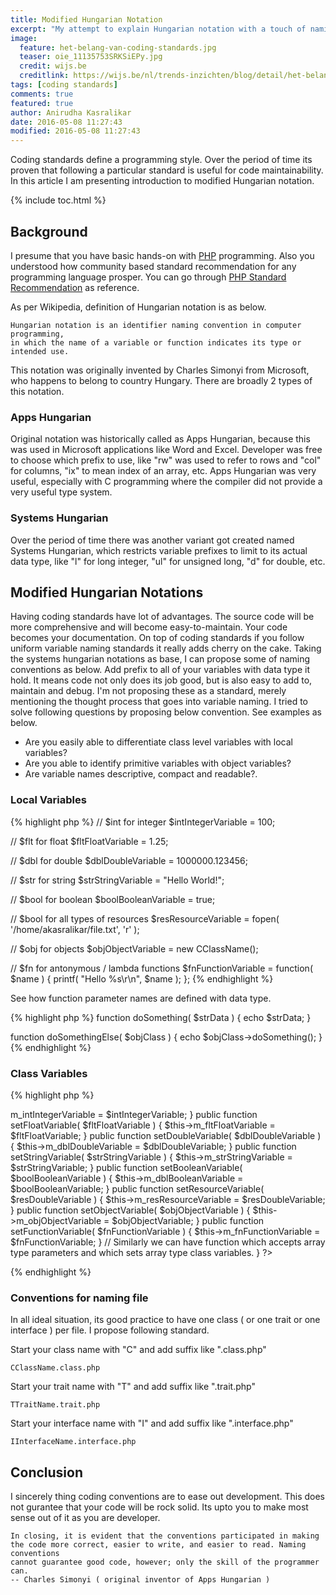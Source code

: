 ```yaml
---
title: Modified Hungarian Notation
excerpt: "My attempt to explain Hungarian notation with a touch of naming convention standard."
image: 
  feature: het-belang-van-coding-standards.jpg
  teaser: oie_11135753SRKSiEPy.jpg
  credit: wijs.be
  creditlink: https://wijs.be/nl/trends-inzichten/blog/detail/het-belang-van-coding-standards
tags: [coding standards]
comments: true
featured: true
author: Anirudha Kasralikar
date: 2016-05-08 11:27:43
modified: 2016-05-08 11:27:43
---
```


Coding standards define a programming style. Over the period of time its proven that following a particular standard is useful for code maintainability. In this article I am presenting introduction to modified Hungarian notation.

{% include toc.html %}

## Background  
I presume that you have basic hands-on with [PHP](http://php.net/ "PHP") programming. Also you understood how community based standard recommendation for any programming language prosper.
You can go through [PHP Standard Recommendation](http://wwference.w.php-fig.org/psr/ "PHP Standard Recommendation") as reference.

As per Wikipedia, definition of Hungarian notation is as below.

```  
Hungarian notation is an identifier naming convention in computer programming, 
in which the name of a variable or function indicates its type or intended use.   
```
 
This notation was originally invented by Charles Simonyi from Microsoft, who happens to belong to country Hungary. There are broadly 2 types of this notation.
 
### Apps Hungarian 
 
Original notation was historically called as Apps Hungarian, because this was used in Microsoft applications like Word and Excel. Developer was free to choose which prefix to use, like "rw" was used to refer to rows and "col" for columns, "ix" to mean index of an array, etc. Apps Hungarian was very useful, especially with C programming where the compiler did not provide a very useful type system.  
  
### Systems Hungarian 
  
Over the period of time there was another variant got created named Systems Hungarian, which restricts variable prefixes to limit to its actual data type, like "l" for long integer, "ul" for unsigned long, "d" for double, etc.  
 
## Modified Hungarian Notations 

Having coding standards have lot of advantages. The source code will be more comprehensive and will become easy-to-maintain.  Your code becomes your documentation.
On top of coding standards if you follow uniform variable naming standards it really adds cherry on the cake. Taking the systems hungarian notations as base, I can propose some of naming conventions as below. Add prefix to all of your variables with data type it hold. It means code not only does its job good, but is also easy to add to, maintain and debug.
I'm not proposing these as a standard, merely mentioning the thought process that goes into variable naming. 
I tried to solve following questions by proposing below convention. See examples as below.

- Are you easily able to differentiate class level variables with local variables?
- Are you able to identify primitive variables with object variables?
- Are variable names descriptive, compact and readable?.

### Local Variables

{% highlight php %}
// $int for integer
$intIntegerVariable = 100;

// $flt for float
$fltFloatVariable = 1.25;

// $dbl for double
$dblDoubleVariable = 1000000.123456;

// $str for string
$strStringVariable = "Hello World!";

// $bool for boolean
$boolBooleanVariable = true;

// $bool for all types of resources
$resResourceVariable = fopen( '/home/akasralikar/file.txt', 'r' );

// $obj for objects
$objObjectVariable = new CClassName();

// $fn for antonymous / lambda functions
$fnFunctionVariable = function( $name ) {
	printf( "Hello %s\r\n", $name );
};
{% endhighlight %}

See how function parameter names are defined with data type. 

{% highlight php %}
function doSomething( $strData ) {
	echo $strData;
}

function doSomethingElse( $objClass ) {
	echo $objClass->doSomething();
}
{% endhighlight %}

### Class Variables

{% highlight php %}
<?php

// Class Name should match with file name.
class CClassName {
	// Member Variables.
	public $m_intIntegerVariable;
	public $m_fltFloatVariable;
	public $m_dblDoubleVariable;
	public $m_strStringVariable;
	public $m_boolBooleanVariable;
	public $m_resResourceVariable;
	public $m_objObjectVariable;
	public $m_fnFunctionVariable;

	// Array Type Member Variables.
	public $m_arrintIntegerVariable;
	public $m_arrfltFloatVariable;
	public $m_arrfltDoubleVariable;
	public $m_arrstrStringVariable;
	public $m_arrboolBooleanVariable;
	public $m_arrresResourceVariable;
	public $m_arrmixMixedVariable;
	public $m_arrobjObjectVariable;
	public $m_arrfnFunctionVariable;

	// Static Member Variables.
	public static $c_intIntegerVariable;
	public static $c_fltFloatVariable;
	public static $c_fltDoubleVariable;
	public static $c_strStringVariable;
	public static $c_boolBooleanVariable;
	public static $c_resResourceVariable;
	public static $c_objObjectVariable;
	public static $c_fnFunctionVariable;

	// Static Array Type Member Variables.
	public static $c_arrintIntegerVariable;
	public static $c_arrfltFloatVariable;
	public static $c_arrfltDoubleVariable;
	public static $c_arrstrStringVariable;
	public static $c_arrboolBooleanVariable;
	public static $c_arrresResourceVariable;
	public static $c_arrmixMixedVariable;
	public static $c_arrobjObjectVariable;
	public static $c_arrfnFunctionVariable;

	public function setIntegerVariable( $intIntegerVariable ) {
		$this->m_intIntegerVariable = $intIntegerVariable;
	}

	public function setFloatVariable( $fltFloatVariable ) {
		$this->m_fltFloatVariable = $fltFloatVariable;
	}

	public function setDoubleVariable( $dblDoubleVariable ) {
		$this->m_dblDoubleVariable = $dblDoubleVariable;
	}

	public function setStringVariable( $strStringVariable ) {
		$this->m_strStringVariable = $strStringVariable;
	}

	public function setBooleanVariable( $boolBooleanVariable ) {
		$this->m_dblBooleanVariable = $boolBooleanVariable;
	}

	public function setResourceVariable( $resDoubleVariable ) {
		$this->m_resResourceVariable = $resDoubleVariable;
	}

	public function setObjectVariable( $objObjectVariable ) {
		$this->m_objObjectVariable = $objObjectVariable;
	}

	public function setFunctionVariable( $fnFunctionVariable ) {
		$this->m_fnFunctionVariable = $fnFunctionVariable;
	}

	// Similarly we can have function which accepts array type parameters and which sets array type class variables.
}

?>
{% endhighlight %}


### Conventions for naming file

In all ideal situation, its good practice to have one class ( or one trait or one interface ) per file. I propose following standard.

Start your class name with "C" and add suffix like ".class.php"

~~~
CClassName.class.php
~~~

Start your trait name with "T" and add suffix like ".trait.php"

~~~
TTraitName.trait.php
~~~

Start your interface name with "I" and add suffix like ".interface.php"

~~~
IInterfaceName.interface.php
~~~

## Conclusion

I sincerely thing coding conventions are to ease out development. This does not gurantee that your code will be rock solid. 
Its upto you to make most sense out of it as you are developer.

~~~ 
In closing, it is evident that the conventions participated in making 
the code more correct, easier to write, and easier to read. Naming conventions 
cannot guarantee good code, however; only the skill of the programmer can. 
-- Charles Simonyi ( original inventor of Apps Hungarian )  
~~~ 
